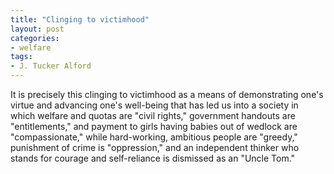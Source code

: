 ```yaml
---
title: "Clinging to victimhood"
layout: post
categories:
- welfare
tags:
- J. Tucker Alford
---
```


It is precisely this clinging to victimhood as a means of demonstrating one's virtue and advancing one's well-being that has led us into a society in which welfare and quotas are "civil rights," government handouts are "entitlements," and payment to girls having babies out of wedlock are "compassionate," while hard-working, ambitious people are "greedy," punishment of crime is "oppression," and an independent thinker who stands for courage and self-reliance is dismissed as an "Uncle Tom."
